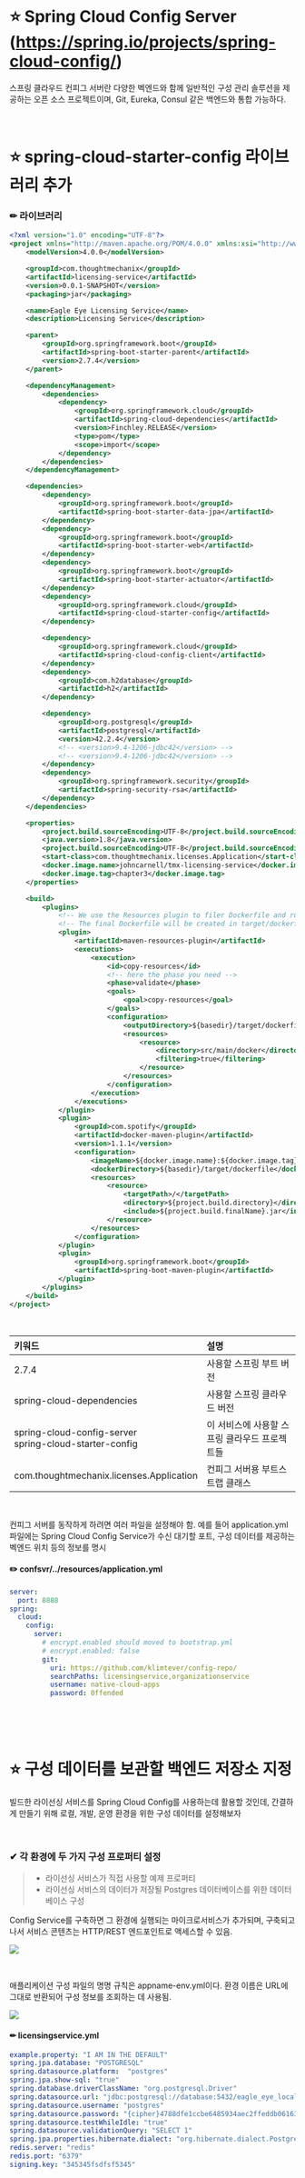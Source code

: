 # ⭐ Spring Cloud Config Server (https://spring.io/projects/spring-cloud-config/)
스프링 클라우드 컨피그 서버란 다양한 벡엔드와 함께 일반적인 구성 관리 솔루션을 제공하는 오픈 소스 프로젝트이며, Git, Eureka, Consul 같은 백엔드와 통합 가능하다.

<br/> 

# ⭐ spring-cloud-starter-config 라이브러리 추가

### ✏ 라이브러리
```xml
<?xml version="1.0" encoding="UTF-8"?>
<project xmlns="http://maven.apache.org/POM/4.0.0" xmlns:xsi="http://www.w3.org/2001/XMLSchema-instance" xsi:schemaLocation="http://maven.apache.org/POM/4.0.0 https://maven.apache.org/xsd/maven-4.0.0.xsd">
    <modelVersion>4.0.0</modelVersion>

    <groupId>com.thoughtmechanix</groupId>
    <artifactId>licensing-service</artifactId>
    <version>0.0.1-SNAPSHOT</version>
    <packaging>jar</packaging>

    <name>Eagle Eye Licensing Service</name>
    <description>Licensing Service</description>

    <parent>
        <groupId>org.springframework.boot</groupId>
        <artifactId>spring-boot-starter-parent</artifactId>
        <version>2.7.4</version>
    </parent>

    <dependencyManagement>
        <dependencies>
            <dependency>
                <groupId>org.springframework.cloud</groupId>
                <artifactId>spring-cloud-dependencies</artifactId>
                <version>Finchley.RELEASE</version>
                <type>pom</type>
                <scope>import</scope>
            </dependency>
        </dependencies>
    </dependencyManagement>

    <dependencies>
        <dependency>
            <groupId>org.springframework.boot</groupId>
            <artifactId>spring-boot-starter-data-jpa</artifactId>
        </dependency>
        <dependency>
            <groupId>org.springframework.boot</groupId>
            <artifactId>spring-boot-starter-web</artifactId>
        </dependency>
        <dependency>
            <groupId>org.springframework.boot</groupId>
            <artifactId>spring-boot-starter-actuator</artifactId>
        </dependency>
        <dependency>
            <groupId>org.springframework.cloud</groupId>
            <artifactId>spring-cloud-starter-config</artifactId>
        </dependency>

        <dependency>
            <groupId>org.springframework.cloud</groupId>
            <artifactId>spring-cloud-config-client</artifactId>
        </dependency>
        <dependency>
            <groupId>com.h2database</groupId>
            <artifactId>h2</artifactId>
        </dependency>

        <dependency>
            <groupId>org.postgresql</groupId>
            <artifactId>postgresql</artifactId>
            <version>42.2.4</version>
            <!-- <version>9.4-1206-jdbc42</version> -->
            <!-- <version>9.4-1206-jdbc42</version> -->
        </dependency>
        <dependency>
            <groupId>org.springframework.security</groupId>
            <artifactId>spring-security-rsa</artifactId>
        </dependency>
    </dependencies>

    <properties>
        <project.build.sourceEncoding>UTF-8</project.build.sourceEncoding>
        <java.version>1.8</java.version>
        <project.build.sourceEncoding>UTF-8</project.build.sourceEncoding>
        <start-class>com.thoughtmechanix.licenses.Application</start-class>
        <docker.image.name>johncarnell/tmx-licensing-service</docker.image.name>
        <docker.image.tag>chapter3</docker.image.tag>
    </properties>

    <build>
        <plugins>
            <!-- We use the Resources plugin to filer Dockerfile and run.sh, it inserts actual JAR filename -->
            <!-- The final Dockerfile will be created in target/dockerfile/Dockerfile -->
            <plugin>
                <artifactId>maven-resources-plugin</artifactId>
                <executions>
                    <execution>
                        <id>copy-resources</id>
                        <!-- here the phase you need -->
                        <phase>validate</phase>
                        <goals>
                            <goal>copy-resources</goal>
                        </goals>
                        <configuration>
                            <outputDirectory>${basedir}/target/dockerfile</outputDirectory>
                            <resources>
                                <resource>
                                    <directory>src/main/docker</directory>
                                    <filtering>true</filtering>
                                </resource>
                            </resources>
                        </configuration>
                    </execution>
                </executions>
            </plugin>
            <plugin>
                <groupId>com.spotify</groupId>
                <artifactId>docker-maven-plugin</artifactId>
                <version>1.1.1</version>
                <configuration>
                    <imageName>${docker.image.name}:${docker.image.tag}</imageName>
                    <dockerDirectory>${basedir}/target/dockerfile</dockerDirectory>
                    <resources>
                        <resource>
                            <targetPath>/</targetPath>
                            <directory>${project.build.directory}</directory>
                            <include>${project.build.finalName}.jar</include>
                        </resource>
                    </resources>
                </configuration>
            </plugin>
            <plugin>
                <groupId>org.springframework.boot</groupId>
                <artifactId>spring-boot-maven-plugin</artifactId>
            </plugin>
        </plugins>
    </build>
</project>
```

<br/>

| 키워드                                                          | 설명                        |
|:-------------------------------------------------------------|:--------------------------|
| <version>2.7.4</version>                                     | 사용할 스프링 부트 버전             |
| spring-cloud-dependencies                                    | 사용할 스프링 클라우드 버전           |
| spring-cloud-config-server <br/> spring-cloud-starter-config | 이 서비스에 사용할 스프링 클라우드 프로젝트들 |
| com.thoughtmechanix.licenses.Application                                                             | 컨피그 서버용 부트스트랩 클래스         |

<br/>

컨피그 서버를 동작하게 하려면 여러 파일을 설정해야 함.
예를 들어 application.yml 파일에는 Spring Cloud Config Service가 수신 대기할 포트, 구성 데이터를 제공하는 벡엔드 위치 등의 정보를 명시

#### ✏️ confsvr/../resources/application.yml
```yaml
server:
  port: 8888
spring:
  cloud:
    config:
      server:
        # encrypt.enabled should moved to bootstrap.yml
        # encrypt.enabled: false
        git:
          uri: https://github.com/klimtever/config-repo/
          searchPaths: licensingservice,organizationservice
          username: native-cloud-apps
          password: 0ffended
```

<br/>
<br/>
<br/>

# ⭐ 구성 데이터를 보관할 백엔드 저장소 지정
빌드한 라이선싱 서비스를 Spring Cloud Config를 사용하는데 활용할 것인데, 간결하게 만들기 위해 로컬, 개발, 운영 환경을 위한 구성 데이터를 설정해보자

<br/>

### ✔ 각 환경에 두 가지 구성 프로퍼티 설정
> - 라이선싱 서비스가 직접 사용할 예제 프로퍼티
> - 라이선싱 서비스의 데이터가 저장될 Postgres 데이터베이스를 위한 데이터베이스 구성

Config Service를 구축하면 그 환경에 실행되는 마이크로서비스가 추가되며, 
구축되고 나서 서비스 콘텐츠는 HTTP/REST 엔드포인트로 액세스할 수 있음.

![](readmefile/img.png)

<br/>

애플리케이션 구성 파일의 명명 규칙은 appname-env.yml이다. 환경 이름은 URL에 그대로 반환되어 구성 정보를 조회하는 데 사용됨.

![](readmefile/img_1.png)

#### ✏ licensingservice.yml
```yaml
example.property: "I AM IN THE DEFAULT"
spring.jpa.database: "POSTGRESQL"
spring.datasource.platform:  "postgres"
spring.jpa.show-sql: "true"
spring.database.driverClassName: "org.postgresql.Driver"
spring.datasource.url: "jdbc:postgresql://database:5432/eagle_eye_local"
spring.datasource.username: "postgres"
spring.datasource.password: "{cipher}4788dfe1ccbe6485934aec2ffeddb06163ea3d616df5fd75be96aadd4df1da91"
spring.datasource.testWhileIdle: "true"
spring.datasource.validationQuery: "SELECT 1"
spring.jpa.properties.hibernate.dialect: "org.hibernate.dialect.PostgreSQLDialect"
redis.server: "redis"
redis.port: "6379"
signing.key: "345345fsdfsf5345"
```

<br/>
<br/>
<br/>


# ⭐ Spring Cloud Config BootStrap Class 생성

> #### ❓ BootStrap
> 일반적으로 BootStrap이란 어떠한 과정이 시작되어 알아서 진행되는 일련의 과정을 말함 

<br/>

#### ✏ confsvr/src/main/java/com/thoughtmechanix/confsvr/ConfigServerApplication.java
```java
import org.springframework.boot.SpringApplication;
import org.springframework.boot.autoconfigure.SpringBootApplication;
import org.springframework.cloud.config.server.EnableConfigServer;

@SpringBootApplication
@EnableConfigServer
public class ConfigServerApplication {
	public static void main(String[] args) {
		SpringApplication.run(ConfigServerApplication.class, args);
	}
}
```

|키워드| 설명                                                                       |
|:---|:-------------------------------------------------------------------------|
|@SpringBootApplication| Spring Cloud Config Service는 스프링 부트 애플리케이션이므로 @SpringBootApplication을 사용 |
|@EnableConfigServer| @EnableConfigServer는 서비스를 Spring Cloud Config 서비스로 사용 가능하게 한다.           |
|main(String[] args)| main() 메서드에서 서비스와 스프링 컨테이너를 시작한다.                                        |

<br/>
<br/>
<br/>

# ⭐ 파일 시스템과 Spring Cloud Config Server 사용
confsvr/src/main/resources/application.yml 파일에다 애플리케이션 구성 데이터를 보관할 저장소를 지정함

#### ✏ confsvr/src/main/resources/application.yml
```yaml
_server:
   port: 8888
spring:
  profiles:
    active: native
  cloud:
     config:
       server:
           native:
              searchLocations: file://<chapter 3>/confsvr/src/main/resources/config/licensingservice,
                               file://<chapter 3>confsvr/src/main/resources/config/organizationservice_
```

|키워드| 설명                          |
|:---|:----------------------------|
|port: 8888| 스프링 클라우드 컨피그 서버가 수신 대기하는 포트 |
|active: native| 구성 정보를 저장할 백엔드 저장소 (파일 시스템) |
|searchLocations: https://github.com/ImKunYoung/mssb_spring-cloud-config.git| 구성 파일이 저장된 경로               |


<br/>

#### ✏ 구성 요청을 수신 대기할 포트 번호 지정
```yaml
server:
   port: 8888
```

<br/>

#### ✏ 애플리케이션의 구성 정보가 파일 시스템에 담겨있기 때문에 스프링 클라우드 컨피그 서버에 native 프로파일을 실행하도록 지시
```yaml
spring:
  profiles:
    active: native
```

<br/>

#### ✏ Spring Cloud Config에 애플리케이션 데이터가 있는 디렉터리 지정
```yaml
spring:
  cloud:
     config:
       server:
         native:
           searchLocations: file://<chapter 3>/confsvr/src/main/resources/config/licensingservice,
                            file://<chapter 3>confsvr/src/main/resources/config/organizationservice_
```

> 컨피그 서버가 관리하는 프로퍼티를 가진 각 애플리케이션의 디렉터리를 쉼표(,) 로 구분해 넣음

<br/>

#### ✏ 실행

```mvn spring-boot:run```

<br/>

#### ✏ 테스트

![](readmefile/img_2.png)

![](readmefile/img_3.png)


> dev 엔드포인트를 호출하면 default와 dev, 두 환경에 있는 라이선싱 서비스의 구성 프로퍼티를 반환하는 것을 알 수 있다.
> 스프링 프레임워크가 프로퍼티를 분석하는 데 계층적 매커니즘으로 구현되었기 때문이다.

> 스프링 프레임워크가 프로퍼티를 찾을 때 default 프로퍼티를 찾고 다음 환경의 프로퍼티가 있다면 다음 프로퍼티로 대체한다.

<br/>
<br/>
<br/>


# ⭐ Spring Cloud Config와 Spring-Boot Client 통합
스프링 데이터 (Spring Data)를 사용해 데이터베이스와 통신하고 라이선싱 테이블의 데이터를 POJO와 매핑한다

![](readmefile/img_4.png)


<br/>

#### ✏ 스










